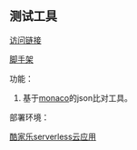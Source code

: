 ## 测试工具

[访问链接](http://json-compare-sit.sls-qunhe.qunhequnhe.com/)

[脚手架](https://github.com/ixartz/Next-js-Boilerplate)

功能：

1. 基于[monaco](https://github.com/suren-atoyan/monaco-react)的json比对工具。

部署环境：

[酷家乐serverless云应用](https://serverless.qunhequnhe.com/mgt#/component/kjl.json-compare/services)
